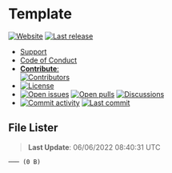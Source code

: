 # Template

[![Website](https://img.shields.io/website?down_color=%23F00&down_message=Down&label=Website&up_color=%2308F&up_message=Online&url=WEBSITE)](WEBSITE) [![Last release](https://img.shields.io/github/v/release/Wixonic/NAME?color=%2308F&label=Last%20release)](https://github.com/Wixonic/NAME/releases/latest)

- [Support](https://github.com/Wixonic/NAME/blob/Default/.github/SUPPORT.md)
- [Code of Conduct](https://github.com/Wixonic/NAME/blob/Default/.github/CODE_OF_CONDUCT.md)
- [**Contribute**:<br />![Contributors](https://img.shields.io/github/contributors/Wixonic/NAME?color=%2308F&label=Contributors)](https://github.com/Wixonic/NAME/blob/Default/.github/CONTRIBUTING.md)
- [![License](https://img.shields.io/github/license/Wixonic/NAME?color=%23555&label=License)](https://github.com/Wixonic/NAME/blob/Default/LICENSE.txt)
- [![Open issues](https://img.shields.io/github/issues-raw/Wixonic/NAME?color=%2308F&label=Open%20issues)](https://github.com/Wixonic/NAME/issues) [![Open pulls](https://img.shields.io/github/issues-pr-raw/Wixonic/NAME?color=%2308F&label=Open%20pulls)](https://github.com/Wixonic/NAME/pulls) [![Discussions](https://img.shields.io/github/discussions/Wixonic/NAME?color=%2308F&label=Discussions)](https://github.com/Wixonic/NAME/discussions)
- [![Commit activity](https://img.shields.io/github/commit-activity/m/Wixonic/NAME?color=%2308F&label=Commit%20activity)](https://github.com/Wixonic/NAME/graphs/commit-activity) [![Last commit](https://img.shields.io/github/last-commit/Wixonic/NAME?color=%2308F&label=Last%20commit)](https://github.com/Wixonic/NAME/commits/Default)

## File Lister
<!-- File Lister Display -->
> **Last Update**: 06/06/2022 08:40:31 UTC

```
─── (0 B) 
```
<!-- File Lister Display -->
